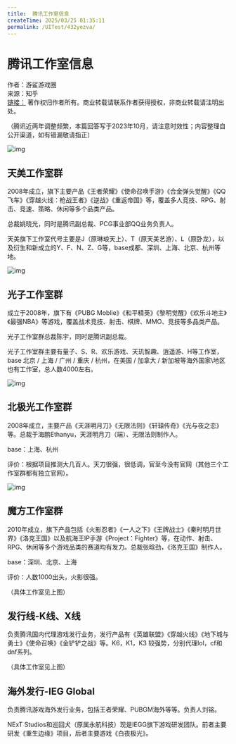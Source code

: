```yaml
---
title:  腾讯工作室信息
createTime: 2025/03/25 01:35:11
permalink: /UITest/432yezva/
---
```


# 腾讯工作室信息

作者：游鲨游戏圈<BR/>
来源：知乎<BR/>
[链接：](https://www.zhihu.com/question/272057078/answer/3272411234)
著作权归作者所有。商业转载请联系作者获得授权，非商业转载请注明出处。<BR/>


（腾讯近两年调整频繁，本篇回答写于2023年10月，请注意时效性；内容整理自公开渠道，如有错漏敬请指正）

![img](README.assets/v2-e19d0c6bbe584b9c2a590552a5940895_1440w.webp)

## 天美工作室群
2008年成立，旗下主要产品《王者荣耀》《使命召唤手游》《合金弹头觉醒》《QQ飞车》《穿越火线：枪战王者》《逆战》《重返帝国》等，覆盖多人竞技、RPG、射击、竞速、策略、休闲等多个品类产品。

总裁姚晓光，同时是腾讯副总裁、PCG事业部QQ业务负责人。

天美旗下工作室代号主要是J（原琳琅天上）、T（原天美艺游）、L（原卧龙），以及衍生和新成立的Y、F、N、Z、G等，base成都、深圳、上海、北京、杭州等地。

![img](README.assets/v2-654fa70db68ad55f3ee1221adf7a2313_1440w.webp)

## 光子工作室群

成立于2008年，旗下有《PUBG Moblie》《和平精英》《黎明觉醒》《欢乐斗地主》《最强NBA》等游戏，覆盖战术竞技、射击、棋牌、MMO、竞技等多品类产品。

光子工作室群总裁陈宇，同时是腾讯副总裁。

光子工作室群主要有量子、S、R、欢乐游戏、天玑智趣、逍遥游、H等工作室，base 北京 / 上海 / 广州 / 重庆 / 杭州，在美国 / 加拿大 / 新加坡等海外国家\地区也有工作室，总人数4000左右。

![img](README.assets/v2-deed998a992a47f751a5ff9f250c6b40_1440w.webp)

## 北极光工作室群

2008年成立，主要产品《天涯明月刀》《无限法则》《轩辕传奇》《光与夜之恋》等。总裁于海鹏Ethanyu，天涯明月刀（端）、无限法则制作人。

base：上海、杭州

评价：根据项目推测大几百人。天刀很强，很低调，官至今没有官网（其他三个工作室群都有独立官网）。

![img](README.assets/v2-589e4971d0b99b85f6cb1f9c7a5ff637_1440w.webp)

## 魔方工作室群

2010年成立，旗下产品包括《火影忍者》《一人之下》《王牌战士》《秦时明月世界》《洛克王国》以及航海王IP手游《Project：Fighter》等，在动作、射击、RPG、休闲等多个游戏品类的赛道均有发力。总裁张晗劲，《洛克王国》制作人。

base：深圳、北京、上海

评价：人数1000出头，火影很强。

（具体工作室见上图）

## 发行线-K线、X线

负责腾讯国内代理游戏发行业务，发行产品有《英雄联盟》《穿越火线》《地下城与勇士》《使命召唤》《金铲铲之战》等。K6，K1，K3 较强势，分别代理lol，cf和dnf系列。

（具体工作室见上图）

## 海外发行-IEG Global

负责腾讯游戏海外发行业务，包括王者荣耀、PUBGM海外等等。负责人刘铭。

NExT Studios和巡回犬（原属永航科技）现是IEGG旗下游戏研发团队。前者主要研发《重生边缘》项目，后者主要游戏《白夜极光》。
